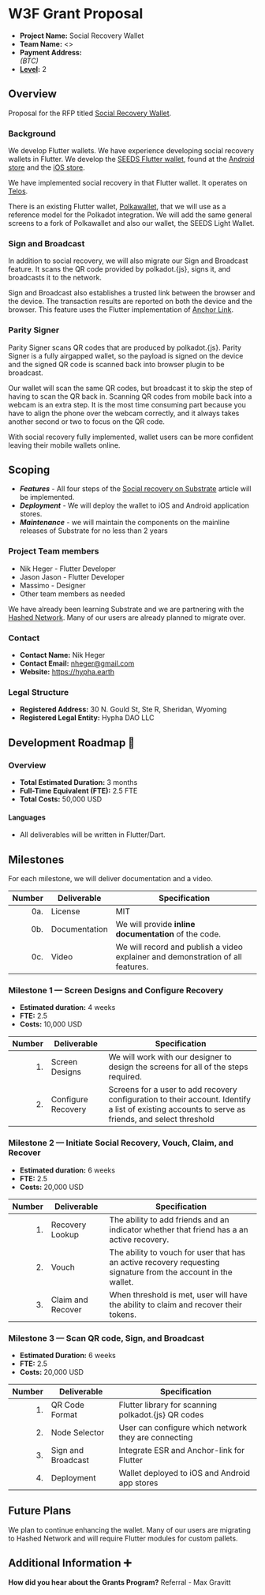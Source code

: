 # W3F Grant Proposal
- **Project Name:** Social Recovery Wallet
- **Team Name:** <>
- **Payment Address:** <address> (BTC)
- **[Level](https://github.com/w3f/Grants-Program/tree/master#level_slider-levels):** 2

## Overview
Proposal for the RFP titled [Social Recovery Wallet](https://github.com/w3f/Grants-Program).

### Background
We develop Flutter wallets. We have experience developing social recovery wallets in Flutter. We develop the [SEEDS Flutter wallet](https://github.com/JoinSEEDS/seeds_light_wallet), found at the [Android store](https://play.google.com/store/apps/details?id=com.joinseeds.seedswallet) and the [iOS store](https://apps.apple.com/us/app/seeds-light-wallet/id1507143650). 

We have implemented social recovery in that Flutter wallet. It operates on [Telos](https://telos.net). 

There is an existing Flutter wallet, [Polkawallet](https://github.com/polkawallet-io/app), that we will use as a reference model for the Polkadot integration. We will add the same general screens to a fork of Polkawallet and also our wallet, the SEEDS Light Wallet.

### Sign and Broadcast
In addition to social recovery, we will also migrate our Sign and Broadcast feature. It scans the QR code provided by polkadot.{js}, signs it, and broadcasts it to the network. 

Sign and Broadcast also establishes a trusted link between the browser and the device. The transaction results are reported on both the device and the browser. This feature uses the Flutter implementation of [Anchor Link](https://github.com/greymass/eosio-signing-request).

### Parity Signer
Parity Signer scans QR codes that are produced by polkadot.{js}. Parity Signer is a fully airgapped wallet, so the payload is signed on the device and the signed QR code is scanned back into browser plugin to be broadcast. 

Our wallet will scan the same QR codes, but broadcast it to skip the step of having to scan the QR back in. Scanning QR codes from mobile back into a webcam is an extra step. It is the most time consuming part because you have to align the phone over the webcam correctly, and it always takes another second or two to focus on the QR code. 

With social recovery fully implemented, wallet users can be more confident leaving their mobile wallets online.

## Scoping
- **_Features_** - All four steps of the [Social recovery on Substrate](https://www.parity.io/blog/social-recovery-on-substrate/) article will be implemented. 
- **_Deployment_** - We will deploy the wallet to iOS and Android application stores. 
- **_Maintenance_** - we will maintain the components on the mainline releases of Substrate for no less than 2 years

### Project Team members
- Nik Heger - Flutter Developer
- Jason Jason - Flutter Developer
- Massimo - Designer
- Other team members as needed

We have already been learning Substrate and we are partnering with the [Hashed Network](https://github.com/hashed-io). Many of our users are already planned to migrate over. 

### Contact
- **Contact Name:** Nik Heger
- **Contact Email:** nheger@gmail.com
- **Website:** https://hypha.earth

### Legal Structure
- **Registered Address:** 30 N. Gould St, Ste R, Sheridan, Wyoming
- **Registered Legal Entity:** Hypha DAO LLC

## Development Roadmap :nut_and_bolt:
### Overview
- **Total Estimated Duration:** 3 months
- **Full-Time Equivalent (FTE):**  2.5 FTE 
- **Total Costs:** 50,000 USD

#### Languages
- All deliverables will be written in Flutter/Dart. 

## Milestones
For each milestone, we will deliver documentation and a video.

| Number | Deliverable | Specification |
| -----: | ----------- | ------------- |
| 0a. | License | MIT |
| 0b. | Documentation | We will provide **inline documentation** of the code. |
| 0c. | Video | We will record and publish a video explainer and demonstration of all features. |

### Milestone 1 — Screen Designs and Configure Recovery
- **Estimated duration:** 4 weeks
- **FTE:**  2.5
- **Costs:** 10,000 USD

| Number | Deliverable | Specification |
| -----: | ----------- | ------------- |
| 1. | Screen Designs | We will work with our designer to design the screens for all of the steps required. |  
| 2. | Configure Recovery | Screens for a user to add recovery configuration to their account. Identify a list of existing accounts to serve as friends, and select threshold |  

### Milestone 2 — Initiate Social Recovery, Vouch, Claim, and Recover
- **Estimated duration:** 6 weeks
- **FTE:**  2.5
- **Costs:** 20,000 USD

| Number | Deliverable | Specification |
| -----: | ----------- | ------------- |
| 1. | Recovery Lookup | The ability to add friends and an indicator whether that friend has a an active recovery.  |  
| 2. | Vouch | The ability to vouch for user that has an active recovery requesting signature from the account in the wallet.  |  
| 3. | Claim and Recover | When threshold is met, user will have the ability to claim and recover their tokens.  |  

### Milestone 3 — Scan QR code, Sign, and Broadcast
- **Estimated Duration:** 6 weeks
- **FTE:**  2.5
- **Costs:** 20,000 USD

| Number | Deliverable | Specification |
| -----: | ----------- | ------------- |
| 1. | QR Code Format | Flutter library for scanning polkadot.{js} QR codes |  
| 2. | Node Selector | User can configure which network they are connecting |  
| 3. | Sign and Broadcast | Integrate ESR and Anchor-link for Flutter |  
| 4. | Deployment | Wallet deployed to iOS and Android app stores |  

## Future Plans
We plan to continue enhancing the wallet. Many of our users are migrating to Hashed Network and will require Flutter modules for custom pallets. 

## Additional Information :heavy_plus_sign:
**How did you hear about the Grants Program?** 
Referral - Max Gravitt